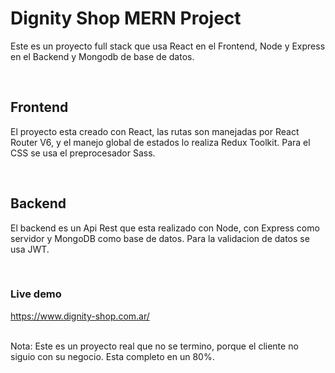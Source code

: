 # Dignity Shop MERN Project

<p>Este es un proyecto full stack que usa React en el Frontend, Node y Express en el Backend y Mongodb de base de datos.</p></br>

## Frontend

<p>El proyecto esta creado con React, las rutas son manejadas por React Router V6, y el manejo global de estados lo realiza Redux Toolkit. Para el CSS se usa el preprocesador Sass.</p></br>

## Backend

<p>El backend es un Api Rest que esta realizado con Node, con Express como servidor y MongoDB como base de datos. Para la validacion de datos se usa JWT.</p></br>

### Live demo

https://www.dignity-shop.com.ar/ </br></br>

Nota: Este es un proyecto real que no se termino, porque el cliente no siguio con su negocio. Esta completo en un 80%.



